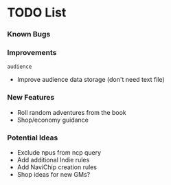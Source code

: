 # TODO List

### Known Bugs

### Improvements
`audience`
- Improve audience data storage (don't need text file)

### New Features
- Roll random adventures from the book
- Shop/economy guidance

### Potential Ideas
- Exclude npus from ncp query
- Add additional Indie rules
- Add NaviChip creation rules
- Shop ideas for new GMs?